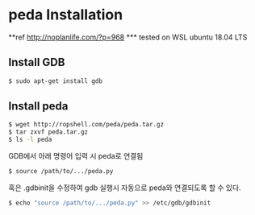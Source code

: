 # peda Installation
**ref http://noplanlife.com/?p=968
*** tested on WSL ubuntu 18.04 LTS

## Install GDB
```bash
$ sudo apt-get install gdb
```

## Install peda
```bash
$ wget http://ropshell.com/peda/peda.tar.gz
$ tar zxvf peda.tar.gz
$ ls -l peda
```

GDB에서 아래 명령어 입력 시 peda로 연결됨
```bash
$ source /path/to/.../peda.py
```  

혹은 .gdbinit을 수정하여 gdb 실행시 자동으로 peda와 연결되도록 할 수 있다.
```bash
$ echo "source /path/to/.../peda.py" >> /etc/gdb/gdbinit
```  

